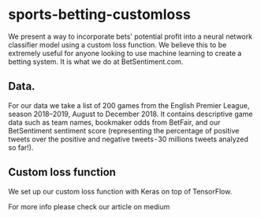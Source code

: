 # sports-betting-customloss
We present a way to incorporate bets' potential profit into a neural network classifier model using a custom loss function. We believe this to be extremely useful for anyone looking to use machine learning to create a betting system. It is what we do at BetSentiment.com.

## Data.
For our data we take a list of 200 games from the English Premier League, season 2018–2019, August to December 2018. It contains descriptive game data such as team names, bookmaker odds from BetFair, and our BetSentiment sentiment score (representing the percentage of positive tweets over the positive and negative tweets - 30 millions tweets analyzed so far!).

## Custom loss function
We set up our custom loss function with Keras on top of TensorFlow.

For more info please check our article on medium
